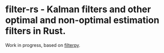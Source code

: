 # filter-rs - Kalman filters and other optimal and non-optimal estimation filters in Rust.

Work in progress, based on [filterpy](https://github.com/rlabbe/filterpy). 